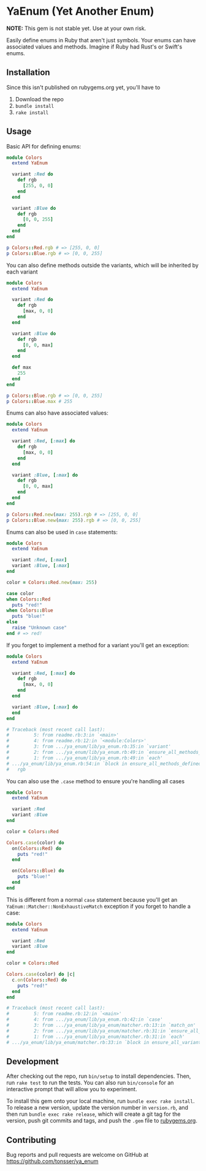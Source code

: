 # YaEnum (Yet Another Enum)

**NOTE:** This gem is not stable yet. Use at your own risk.

Easily define enums in Ruby that aren't just symbols. Your enums can have associated values and methods. Imagine if Ruby had Rust's or Swift's enums.

## Installation

Since this isn't published on rubygems.org yet, you'll have to 

1. Download the repo
2. `bundle install`
3. `rake install`

## Usage

Basic API for defining enums:

```ruby
module Colors
  extend YaEnum

  variant :Red do
    def rgb
      [255, 0, 0]
    end
  end

  variant :Blue do
    def rgb
      [0, 0, 255]
    end
  end
end

p Colors::Red.rgb # => [255, 0, 0]
p Colors::Blue.rgb # => [0, 0, 255]
```

You can also define methods outside the variants, which will be inherited by each variant

```ruby
module Colors
  extend YaEnum

  variant :Red do
    def rgb
      [max, 0, 0]
    end
  end

  variant :Blue do
    def rgb
      [0, 0, max]
    end
  end

  def max
    255
  end
end

p Colors::Blue.rgb # => [0, 0, 255]
p Colors::Blue.max # 255
```

Enums can also have associated values:

```ruby
module Colors
  extend YaEnum

  variant :Red, [:max] do
    def rgb
      [max, 0, 0]
    end
  end

  variant :Blue, [:max] do
    def rgb
      [0, 0, max]
    end
  end
end

p Colors::Red.new(max: 255).rgb # => [255, 0, 0]
p Colors::Blue.new(max: 255).rgb # => [0, 0, 255]
```

Enums can also be used in `case` statements:

```ruby
module Colors
  extend YaEnum

  variant :Red, [:max]
  variant :Blue, [:max]
end

color = Colors::Red.new(max: 255)

case color
when Colors::Red
  puts "red!"
when Colors::Blue
  puts "blue!"
else
  raise "Unknown case"
end # => red!
```

If you forget to implement a method for a variant you'll get an exception:

```ruby
module Colors
  extend YaEnum

  variant :Red, [:max] do
    def rgb
      [max, 0, 0]
    end
  end

  variant :Blue, [:max] do
  end
end

# Traceback (most recent call last):
#         5: from readme.rb:3:in `<main>'
#         4: from readme.rb:12:in `<module:Colors>'
#         3: from .../ya_enum/lib/ya_enum.rb:35:in `variant'
#         2: from .../ya_enum/lib/ya_enum.rb:49:in `ensure_all_methods_defined_for_each_variant!'
#         1: from .../ya_enum/lib/ya_enum.rb:49:in `each'
# .../ya_enum/lib/ya_enum.rb:54:in `block in ensure_all_methods_defined_for_each_variant!': Variant Blue is missing the following methods: (YaEnum::MissingMethods)
#   rgb
```

You can also use the `.case` method to ensure you're handling all cases

```ruby
module Colors
  extend YaEnum

  variant :Red
  variant :Blue
end

color = Colors::Red

Colors.case(color) do
  on(Colors::Red) do
    puts "red!"
  end

  on(Colors::Blue) do
    puts "blue!"
  end
end
```

This is different from a normal `case` statement because you'll get an `YaEnum::Matcher::NonExhaustiveMatch` exception if you forget to handle a case:

```ruby
module Colors
  extend YaEnum

  variant :Red
  variant :Blue
end

color = Colors::Red

Colors.case(color) do |c|
  c.on(Colors::Red) do
    puts "red!"
  end
end

# Traceback (most recent call last):
#         5: from readme.rb:12:in `<main>'
#         4: from .../ya_enum/lib/ya_enum.rb:42:in `case'
#         3: from .../ya_enum/lib/ya_enum/matcher.rb:13:in `match_on'
#         2: from .../ya_enum/lib/ya_enum/matcher.rb:31:in `ensure_all_variants_handled!'
#         1: from .../ya_enum/lib/ya_enum/matcher.rb:31:in `each'
# .../ya_enum/lib/ya_enum/matcher.rb:33:in `block in ensure_all_variants_handled!': Variant Blue is not handled (YaEnum::Matcher::NonExhaustiveMatch)
```

## Development

After checking out the repo, run `bin/setup` to install dependencies. Then, run `rake test` to run the tests. You can also run `bin/console` for an interactive prompt that will allow you to experiment.

To install this gem onto your local machine, run `bundle exec rake install`. To release a new version, update the version number in `version.rb`, and then run `bundle exec rake release`, which will create a git tag for the version, push git commits and tags, and push the `.gem` file to [rubygems.org](https://rubygems.org).

## Contributing

Bug reports and pull requests are welcome on GitHub at https://github.com/tonsser/ya_enum
